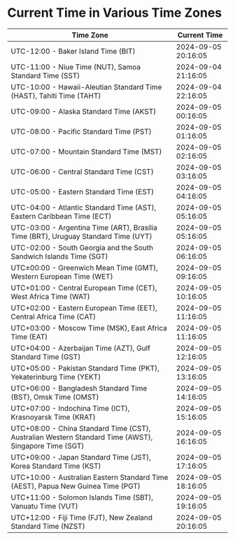 # Current Time in Various Time Zones

| Time Zone | Current Time |
|-----------|--------------|
| UTC-12:00 - Baker Island Time (BIT) | 2024-09-05 20:16:05 |
| UTC-11:00 - Niue Time (NUT), Samoa Standard Time (SST) | 2024-09-04 21:16:05 |
| UTC-10:00 - Hawaii-Aleutian Standard Time (HAST), Tahiti Time (TAHT) | 2024-09-04 22:16:05 |
| UTC-09:00 - Alaska Standard Time (AKST) | 2024-09-05 00:16:05 |
| UTC-08:00 - Pacific Standard Time (PST) | 2024-09-05 01:16:05 |
| UTC-07:00 - Mountain Standard Time (MST) | 2024-09-05 02:16:05 |
| UTC-06:00 - Central Standard Time (CST) | 2024-09-05 03:16:05 |
| UTC-05:00 - Eastern Standard Time (EST) | 2024-09-05 04:16:05 |
| UTC-04:00 - Atlantic Standard Time (AST), Eastern Caribbean Time (ECT) | 2024-09-05 05:16:05 |
| UTC-03:00 - Argentina Time (ART), Brasília Time (BRT), Uruguay Standard Time (UYT) | 2024-09-05 05:16:05 |
| UTC-02:00 - South Georgia and the South Sandwich Islands Time (SGT) | 2024-09-05 06:16:05 |
| UTC±00:00 - Greenwich Mean Time (GMT), Western European Time (WET) | 2024-09-05 09:16:05 |
| UTC+01:00 - Central European Time (CET), West Africa Time (WAT) | 2024-09-05 10:16:05 |
| UTC+02:00 - Eastern European Time (EET), Central Africa Time (CAT) | 2024-09-05 11:16:05 |
| UTC+03:00 - Moscow Time (MSK), East Africa Time (EAT) | 2024-09-05 11:16:05 |
| UTC+04:00 - Azerbaijan Time (AZT), Gulf Standard Time (GST) | 2024-09-05 12:16:05 |
| UTC+05:00 - Pakistan Standard Time (PKT), Yekaterinburg Time (YEKT) | 2024-09-05 13:16:05 |
| UTC+06:00 - Bangladesh Standard Time (BST), Omsk Time (OMST) | 2024-09-05 14:16:05 |
| UTC+07:00 - Indochina Time (ICT), Krasnoyarsk Time (KRAT) | 2024-09-05 15:16:05 |
| UTC+08:00 - China Standard Time (CST), Australian Western Standard Time (AWST), Singapore Time (SGT) | 2024-09-05 16:16:05 |
| UTC+09:00 - Japan Standard Time (JST), Korea Standard Time (KST) | 2024-09-05 17:16:05 |
| UTC+10:00 - Australian Eastern Standard Time (AEST), Papua New Guinea Time (PGT) | 2024-09-05 18:16:05 |
| UTC+11:00 - Solomon Islands Time (SBT), Vanuatu Time (VUT) | 2024-09-05 19:16:05 |
| UTC+12:00 - Fiji Time (FJT), New Zealand Standard Time (NZST) | 2024-09-05 20:16:05 |
